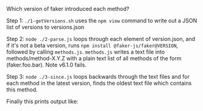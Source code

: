 Which version of faker introduced each method?

Step 1: `./1-getVersions.sh` uses the `npm view` command to write out a JSON list of versions to versions.json

Step 2: `node ./2-parse.js` loops through each element of version.json, and if it's not a beta version, runs `npm install @faker-js/faker@VERSION`, followed by calling `methods.js`. `methods.js` writes a text file into methods/method-X.Y.Z with a plain text list of all methods of the form (faker.foo.bar). Note v6.1.0 fails.

Step 3: `node ./3-since.js` loops backwards through the text files and for each method in the latest version, finds the oldest text file which contains this method.

Finally this prints output like:
```

```